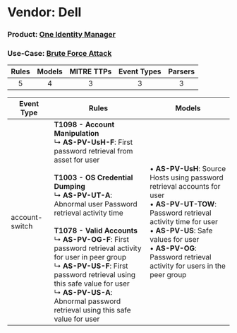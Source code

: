 Vendor: Dell
============
### Product: [One Identity Manager](../ds_dell_one_identity_manager.md)
### Use-Case: [Brute Force Attack](../../../../UseCases/uc_brute_force_attack.md)

| Rules | Models | MITRE TTPs | Event Types | Parsers |
|:-----:|:------:|:----------:|:-----------:|:-------:|
|   5   |   4    |     3      |      3      |    3    |

| Event Type     | Rules                                                                                                                                                                                                                                                                                                                                                                                                                                                                                                                      | Models                                                                                                                                                                                                                                                                       |
| -------------- | -------------------------------------------------------------------------------------------------------------------------------------------------------------------------------------------------------------------------------------------------------------------------------------------------------------------------------------------------------------------------------------------------------------------------------------------------------------------------------------------------------------------------- | ---------------------------------------------------------------------------------------------------------------------------------------------------------------------------------------------------------------------------------------------------------------------------- |
| account-switch | <b>T1098 - Account Manipulation</b><br> ↳ <b>AS-PV-UsH-F</b>: First password retrieval from asset for user<br><br><b>T1003 - OS Credential Dumping</b><br> ↳ <b>AS-PV-UT-A</b>: Abnormal user Password retrieval activity time<br><br><b>T1078 - Valid Accounts</b><br> ↳ <b>AS-PV-OG-F</b>: First password retrieval activity for user in peer group<br> ↳ <b>AS-PV-US-F</b>: First password retrieval using this safe value for user<br> ↳ <b>AS-PV-US-A</b>: Abnormal password retrieval using this safe value for user |  • <b>AS-PV-UsH</b>: Source Hosts using password retrieval accounts for user<br> • <b>AS-PV-UT-TOW</b>: Password retrieval activity time for user<br> • <b>AS-PV-US</b>: Safe values for user<br> • <b>AS-PV-OG</b>: Password retrieval activity for users in the peer group |